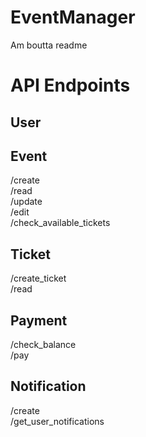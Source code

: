 # EventManager
Am boutta readme 

# API Endpoints
## User

## Event
/create  
/read  
/update  
/edit  
/check_available_tickets

## Ticket
/create_ticket  
/read  
## Payment
/check_balance  
/pay

## Notification
/create  
/get_user_notifications  

